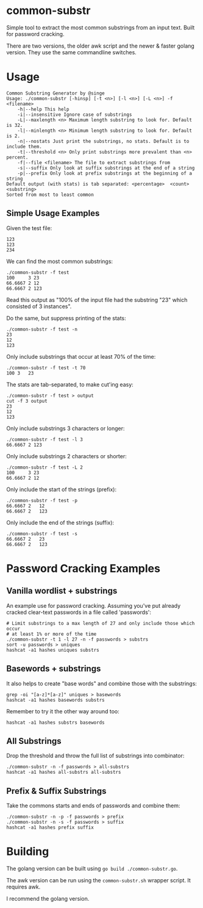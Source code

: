 # common-substr
Simple tool to extract the most common substrings from an input text. Built for password cracking.

There are two versions, the older awk script and the newer & faster golang version. They use the same commandline switches.

# Usage
```
Common Substring Generator by @singe
Usage: ./common-substr [-hinsp] [-t <n>] [-l <n>] [-L <n>] -f <filename>
	-h|--help This help
	-i|--insensitive Ignore case of substrings
	-L|--maxlength <n> Maximum length substring to look for. Default is 32.
	-l|--minlength <n> Minimum length substring to look for. Default is 2.
	-n|--nostats Just print the substrings, no stats. Default is to include them.
	-t|--threshold <n> Only print substrings more prevalent than <n> percent.
	-f|--file <filename> The file to extract substrings from
	-s|--suffix Only look at suffix substrings at the end of a string
	-p|--prefix Only look at prefix substrings at the beginning of a string
Default output (with stats) is tab separated: <percentage>	<count>	<substring>
Sorted from most to least common
```

## Simple Usage Examples

Given the test file:
```
123
123
234
```

We can find the most common substrings:
```
./common-substr -f test
100     3 23
66.6667 2 12
66.6667 2 123
```
Read this output as "100% of the input file had the substring "23" which consisted of 3 instances".

Do the same, but suppress printing of the stats:
```
./common-substr -f test -n
23
12
123
```

Only include substrings that occur at least 70% of the time:
```
./common-substr -f test -t 70
100	3	23
```

The stats are tab-separated, to make cut'ing easy:
```
./common-substr -f test > output
cut -f 3 output
23
12
123
```

Only include substrings 3 characters or longer:
```
./common-substr -f test -l 3 
66.6667 2 123
```

Only include substrings 2 characters or shorter:
```
./common-substr -f test -L 2 
100     3 23
66.6667 2 12
```

Only include the start of the strings (prefix):
```
./common-substr -f test -p
66.6667	2	12
66.6667	2	123
```

Only include the end of the strings (suffix):
```
./common-substr -f test -s
66.6667	2	23
66.6667	2	123
```

# Password Cracking Examples

## Vanilla wordlist + substrings
An example use for password cracking. Assuming you've put already cracked clear-text passwords in a file called 'passwords':
```
# Limit substrings to a max length of 27 and only include those which occur
# at least 1% or more of the time
./common-substr -t 1 -l 27 -n -f passwords > substrs
sort -u passwords > uniques
hashcat -a1 hashes uniques substrs 
```

## Basewords + substrings

It also helps to create "base words" and combine those with the substrings:
```
grep -oi "[a-z]*[a-z]" uniques > basewords
hashcat -a1 hashes basewords substrs
```
Remember to try it the other way around too:
```
hashcat -a1 hashes substrs basewords
```

## All Substrings

Drop the threshold and throw the full list of substrings into combinator:
```
./common-substr -n -f passwords > all-substrs
hashcat -a1 hashes all-substrs all-substrs
```

## Prefix & Suffix Substrings

Take the commons starts and ends of passwords and combine them:
```
./common-substr -n -p -f passwords > prefix
./common-substr -n -s -f passwords > suffix
hashcat -a1 hashes prefix suffix
```

# Building

The golang version can be built using `go build ./common-substr.go`.

The awk version can be run using the `common-substr.sh` wrapper script. It requires awk.

I recommend the golang version.
